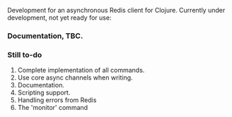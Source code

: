 Development for an asynchronous Redis client for Clojure.  Currently under development, not yet ready for use:

### Documentation, TBC.

### Still to-do

1. Complete implementation of all commands.
2. Use core async channels when writing.
3. Documentation.
4. Scripting support.
5. Handling errors from Redis
6. The 'monitor' command
